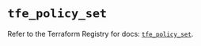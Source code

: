# `tfe_policy_set`

Refer to the Terraform Registry for docs: [`tfe_policy_set`](https://registry.terraform.io/providers/hashicorp/tfe/0.61.0/docs/resources/policy_set).
